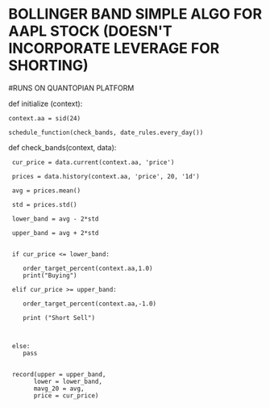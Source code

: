 # BOLLINGER BAND SIMPLE ALGO FOR AAPL STOCK (DOESN'T INCORPORATE LEVERAGE FOR SHORTING)
#RUNS ON QUANTOPIAN PLATFORM



def initialize (context):
    
    context.aa = sid(24)
    
    schedule_function(check_bands, date_rules.every_day())
    
    
    
def check_bands(context, data):
    
     cur_price = data.current(context.aa, 'price')
        
     prices = data.history(context.aa, 'price', 20, '1d')
    
     avg = prices.mean()
     
     std = prices.std()
     
     lower_band = avg - 2*std
    
     upper_band = avg + 2*std
    
    
     if cur_price <= lower_band:
        
        order_target_percent(context.aa,1.0)
        print("Buying")
        
     elif cur_price >= upper_band:
        
        order_target_percent(context.aa,-1.0)
        
        print ("Short Sell")
        
    
    
     else: 
        pass
    
    
     record(upper = upper_band,
           lower = lower_band,
           mavg_20 = avg,
           price = cur_price)
